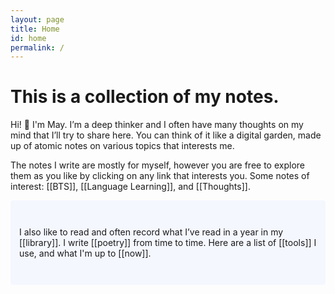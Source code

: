 ```yaml
---
layout: page
title: Home
id: home
permalink: /
---
```


# This is a collection of my notes.

<p>Hi! 👋 I'm May. I’m a deep thinker and I often have many thoughts on my mind that I’ll try to share here. You can think of it like a digital garden, made up of atomic notes on various topics that interests me. 

The notes I write are mostly for myself, however you are free to explore them as you like by clicking on any link that interests you. Some notes of interest: [[BTS]], [[Language Learning]], and [[Thoughts]].</p>


<p style="padding: 3em 1em; background: #f5f7ff; border-radius: 4px;">
  I also like to read and often record what I’ve read in a year in my [[library]]. I write [[poetry]] from time to time. 
  Here are a list of [[tools]] I use, and what I'm up to [[now]]. 
</p>


<style>
  .wrapper {
    max-width: 60em;
  }
</style>
